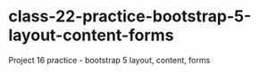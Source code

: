 # class-22-practice-bootstrap-5-layout-content-forms
Project 16 practice - bootstrap 5 layout, content, forms
